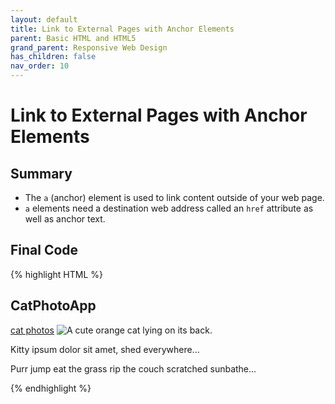 ```yaml
---
layout: default
title: Link to External Pages with Anchor Elements
parent: Basic HTML and HTML5
grand_parent: Responsive Web Design
has_children: false
nav_order: 10
---
```

# Link to External Pages with Anchor Elements
## Summary
- The `a` (anchor) element is used to link content outside of your web page.
- `a` elements need a destination web address called an `href` attribute as well as anchor text.

## Final Code

{% highlight HTML %}
<h2>CatPhotoApp</h2>
<main>
  <a href=https://www.freecatphotoapp.com>cat photos</a>
  <img src="https://www.bit.ly/fcc-relaxing-cat" alt="A cute orange cat lying on its back.">
  <p>Kitty ipsum dolor sit amet, shed everywhere...</p>
  <p>Purr jump eat the grass rip the couch scratched sunbathe...</p>
</main>
{% endhighlight %}